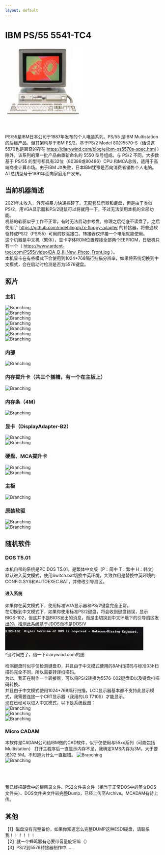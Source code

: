 ```yaml
---
layout: default
---
```


# IBM PS/55 5541-TC4
![Branching](./5541.jpg)<br /><br /><br />


PS/55是IBM日本公司于1987年发布的个人电脑系列。PS/55 是IBM Multistation的后继产品，但其架构基于IBM PS/2。基于PS/2 Model 80的5570-S（话说这5570也是离奇的存在 https://diarywind.com/blog/e/ibm-ps5570s-spec.html ）除外，该系列的第一批产品由重新命名的 5550 型号组成。与 PS/2 不同，大多数基于 PS/55 的型号都具有32位（80386或80486）CPU 和MCA总线，适用于高端商业计算市场。由于IBM JX失败，日本IBM犹豫是否向消费者销售个人电脑。AT总线型号于1991年面向家庭用户发布。<br />

## 当前机器简述
2021年末收入，外壳被暴力快递摔碎了。无配套显示器和键盘，但是由于类似PS/2，用VGA显示器和PS/2键鼠可以将就用一下，不过无法使用本机的全部功能。<br />
机器的软驱似乎工作不正常，有时无法启动参考盘，修理之后彻底不读盘了。之后使用了 https://github.com/mdehling/p7x-floppy-adapter 的转接器，将普通软驱转成PS/2（PS/55）可用的软驱接口。转接器仅焊接一个电阻就能使用。<br />
这个机器是中文机（繁体），显卡字体ROM位置焊接全部两个EEPROM，日版机只有一个（ https://www.ardent-tool.com/PS55/video/DA_B_II_New_Photo_Front.jpg ）。<br />
本机显卡在有些模式下会使用到1024*768隔行扫描分辨率，如果将系统切换到中文模式，会在启动时检测是否为5576键盘。<br />

## 照片
### 主机
![Branching](./P1030930.JPG)<br />
![Branching](./P1030931.JPG)<br />
![Branching](./P1030932.JPG)<br />
![Branching](./P1030933.JPG)<br />
![Branching](./P1030934.JPG)<br />
![Branching](./P1030935.JPG)<br />
![Branching](./P1030936.JPG)<br />
### 内部
![Branching](./P1030938.JPG)<br />
### 内存提升卡（共三个插槽，有一个在主板上）
![Branching](./P1030939.JPG)<br />
### 内存条（4M）
![Branching](./P1030940.JPG)<br />
### 显卡（DisplayAdapter-B2）
![Branching](./P1030941.JPG)<br />
![Branching](./P1030942.JPG)<br />
### 硬盘、MCA提升卡
![Branching](./P1030943.JPG)<br />
![Branching](./P1030945.JPG)<br />
### 主板
![Branching](./P1030946.JPG)<br />
### 原装软驱
![Branching](./P1030949.JPG)<br />
![Branching](./P1030950.JPG)<br />

## 随机软件
### DOS T5.01
本机自带的系统是PC DOS T5.01，是繁体中文版（P：简中  T：繁中  H：韩文）<br />
默认进入英文模式，使用Switch.bat切换中英环境，大致作用是替换中英环境的CONFIG.SYS和AUTOEXEC.BAT，并修改引导扇区。<br />
#### 进入系统
如果你在英文模式下，使用标准VGA显示器和PS/2键盘完全正常。<br />
在切换到中文模式下，如果你使用标准PS/2键盘，将会收到键盘错误，显示BIOS-102，但这并不是BIOS发出的消息，而是由切换到中文环境下的引导扇区发出的。推测此系统基于JDOS而不是DOS/V<br />
![Branching](./ibmps55t_9.jpg)<br />
^没时间拍了，借一下diarywind.com的图<br /><br />
检测键盘时似乎仅检测键盘ID，并且由于中文模式使用的8Ah扫描码与标准03h扫描码完全不同，所以需要转译扫描码。<br />
为此，我正在制作一个转接器，可以将PS/2转换为5576-002键盘ID以及键盘扫描码转换。<br />
并且由于中文模式使用1024*768隔行扫描，LCD显示器基本都不支持此显示模式，我需要连接一个CRT显示器（我用的LG T710S）才能显示。<br />
现在已经可以进入中文模式，以下是系统截图：<br />
![Branching](./sc2.bmp)<br />
![Branching](./sc3.bmp)<br />
![Branching](./sc4.bmp)<br />
### Micro CADAM
本软件是CADAM公司给IBM做的CAD软件，似乎仅使用与55xx系列（可能包括Multistation）
打开主程序后一直显示内存不足，我确定XMS内存为3M，大于要求的2.5M。不知道为什么一直报错。
![Branching](./sc5.bmp)<br />
![Branching](./sc6.bmp)<br />
<br /><br /><br /><br />
我已经把硬盘中的根目录文件、PS2文件夹文件（相当于正常DOS中的英文DOS文件夹）、DOS文件夹文件较完整Dump，已经上传至Archive。MCADAM有待上传。<br />

## 其他
【1】磁盘没有完整备份，如果你知道怎么完整DUMP这种ESDI硬盘，请联系我！！！！！！<br />
【2】就一个蜂鸣器有必要带音量旋钮嘛（）<br />
【3】PS/2到5576转接器制作中......<br />